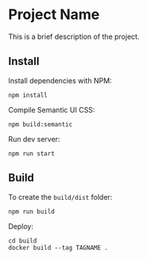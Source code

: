 # Project Name

This is a brief description of the project.

## Install

Install dependencies with NPM:

    npm install
    
Compile Semantic UI CSS:

    npm build:semantic

Run dev server:

    npm run start

## Build

To create the `build/dist` folder:

    npm run build

Deploy:

    cd build
    docker build --tag TAGNAME .
